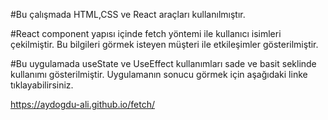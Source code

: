 
#Bu çalışmada HTML,CSS ve React araçları kullanılmıştır.

#React  component yapısı içinde fetch yöntemi ile kullanıcı  isimleri çekilmiştir. Bu bilgileri görmek isteyen müşteri ile  etkileşimler gösterilmiştir.

#Bu uygulamada useState ve UseEffect kullanımları sade ve basit seklinde kullanımı gösterilmiştir. Uygulamanın sonucu görmek için aşağıdaki linke tıklayabilirsiniz.


 https://aydogdu-ali.github.io/fetch/
